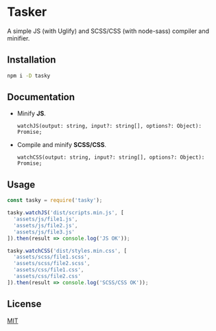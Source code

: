 # Tasker

A simple JS (with Uglify) and SCSS/CSS (with node-sass) compiler and minifier.

## Installation

``` sh
npm i -D tasky
```

## Documentation

- Minify **JS**.

  `watchJS(output: string, input?: string[], options?: Object): Promise;`

- Compile and minify **SCSS/CSS**.

  `watchCSS(output: string, input?: string[], options?: Object): Promise;`

## Usage

```javascript
const tasky = require('tasky');

tasky.watchJS('dist/scripts.min.js', [
  'assets/js/file1.js',
  'assets/js/file2.js',
  'assets/js/file3.js'
]).then(result => console.log('JS OK'));

tasky.watchCSS('dist/styles.min.css', [
  'assets/scss/file1.scss',
  'assets/scss/file2.scss',
  'assets/css/file1.css',
  'assets/css/file2.css'
]).then(result => console.log('SCSS/CSS OK'));
```

## License

[MIT](https://github.com/ticdenis/tasky/src/master/LICENSE)